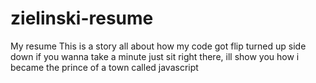 # zielinski-resume
My resume
This is a story all about how my code got flip turned up side down if you wanna take a minute just sit right there, ill show you how i became the prince of a town called javascript

